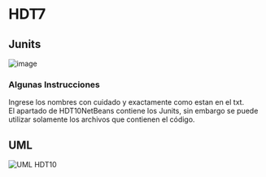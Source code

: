 # HDT7
## Junits 
![image](https://user-images.githubusercontent.com/77862762/168454697-ef19697b-33bc-455b-88a0-c408ebdc3271.png)

### Algunas Instrucciones
Ingrese los nombres con cuidado y exactamente como estan en el txt. <br>
El apartado de HDT10NetBeans contiene los Junits, sin embargo se puede utilizar solamente los archivos que contienen el código. <br>



## UML
![UML HDT10](https://user-images.githubusercontent.com/88349168/168455058-10bdc8c6-bba0-46fd-9272-d1c907f147d7.png)
